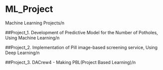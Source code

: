 # ML_Project
Machine Learning Projects/n

##Project_1. Development of Predictive Model for the Number of Potholes, Using Machine Learning/n

##Project_2. Implementation of Pill image-based screening service, Using Deep Learning/n

##Project_3. DACrew4 - Making PBL(Project Based Learning)/n
